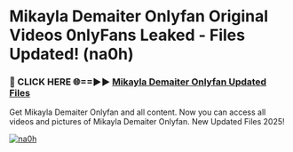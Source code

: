 # Mikayla Demaiter Onlyfan Original Videos 0nlyFans Leaked - Files Updated! (na0h)

<h3>🔴 CLICK HERE 🌐==►► <a href="https://tinyurl.com/2wckxsce" rel="nofollow">Mikayla Demaiter Onlyfan Updated Files</a></h3>

Get Mikayla Demaiter Onlyfan and all content. Now you can access all videos and pictures of Mikayla Demaiter Onlyfan. New Updated Files 2025!

[![na0h](https://i.imgur.com/AFduVYN.gif)](https://tinyurl.com/2wckxsce)
